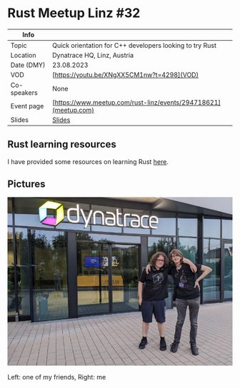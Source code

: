 # Rust Meetup Linz #32

| Info |  |
| --- | --- |
| Topic | Quick orientation for C++ developers looking to try Rust |
| Location | Dynatrace HQ, Linz, Austria |
| Date (DMY) | 23.08.2023 |
| VOD | [https://youtu.be/XNgXX5CM1nw?t=4298](VOD) |
| Co-speakers | None |
| Event page | [https://www.meetup.com/rust-linz/events/294718621](meetup.com)  |
| Slides | [Slides](slides.pdf) |

## Rust learning resources

I have provided some resources on learning Rust [here](/RUST.md).

## Pictures

![pic.jpg](pic.jpg)

Left: one of my friends, Right: me
